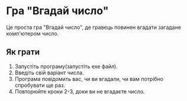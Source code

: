 # Гра "Вгадай число"

Це проста гра "Вгадай число", де гравець повинен вгадати загадане комп'ютером число.

## Як грати

1. Запустіть програму(запустіть exe файл).
2. Введіть свій варіант числа.
3. Програма повідомить вас, чи ви вгадали, чи вам потрібно спробувати ще раз.
4. Повторюйте кроки 2-3, доки ви не вгадаєте число.

